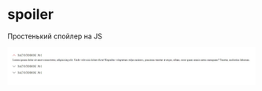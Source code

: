 # spoiler
Простенький спойлер на JS

 
[![adaptive](https://github.com/8807010/spoiler/blob/master/preview.jpg)](https://8807010.github.io/spoiler/)
